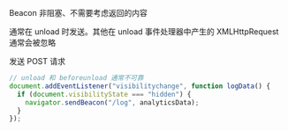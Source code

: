Beacon 非阻塞、不需要考虑返回的内容

通常在 unload 时发送。其他在 unload 事件处理器中产生的 XMLHttpRequest 通常会被忽略

发送 POST 请求

```ts
// unload 和 beforeunload 通常不可靠
document.addEventListener("visibilitychange", function logData() {
  if (document.visibilityState === "hidden") {
    navigator.sendBeacon("/log", analyticsData);
  }
});
```
